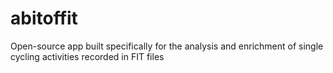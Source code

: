 # abitoffit
Open-source app built specifically for the analysis and enrichment of single cycling activities recorded in FIT files
